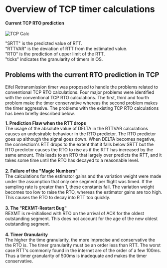 # Overview of TCP timer calculations

**Current TCP RTO prediction**<br/><br/>
![TCP Calc](https://imgur.com/vOpWKIe.png)

"SRTT" is the predicted value of RTT.<br/>
"RTTVAR" is the deviation of RTT from the estimated value.<br/>
"RTO" is the prediction of upper limit of the RTT.<br/>
"ticks" indicates the granularity of timers in OS.<br/>

## Problems with the current RTO prediction in TCP

Eifel Retransmission timer was proposed to handle the problems related to conventional TCP RTO calculations. Four major problems were identified with the conventional TCP RTO calculations. The first, third and fourth problem make the timer conservative whereas the second problem makes the timer aggressive. The problems with the existing TCP RTO calculations has been briefly described below.<br/>



<b>1. Prediction Flaw when the RTT drops</b><br>
The usage of the absolute value of DELTA in the RTTVAR calculations causes an undesirable behaviour in the RTO predictor. The RTO predictor goes up although the signal goes down.  When DELTA becomes negative, the connection's RTT drops to the extent that it falls below SRTT but the RTO predictor causes the RTO to rise as if the RTT has increased by the same amount. This leads to an RTO that largely over predicts the RTT, and it takes some time until the RTO has decayed to a reasonable level. <br><br>
<b>2. Failure of the "Magic Numbers"</b><br>
The calculations for the estimator gains and the variation weight were made under the assumption that only one segment per flight was timed. If the sampling rate is greater than 1, these constants fail. The variation weight becomes too low to raise the RTO, whereas the estimator gains are too high. This causes the RTO to decay into RTT too quickly. <br><br>
<b>3. The "REXMT-Restart Bug"</b><br>
REXMT is re-initialised with RTO on the arrival of ACK for the oldest outstanding segment. This does not account for the age of the new oldest outstanding segment. <br><br>
<b>4. Timer Granularity</b><br>
The higher the time granularity, the more imprecise and conservative the the RTO is. The timer granularity must be an order less than RTT. The worst case RTT's commonly found in the internet are of the order of a few 100ms. Thus a timer granularity of 500ms is inadequate and makes the timer conservative. <br><br>
 
